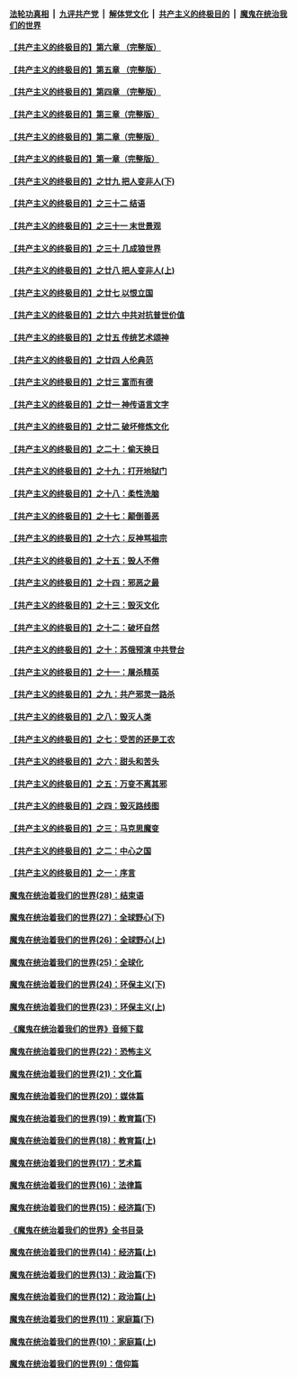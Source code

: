 ####  [法轮功真相](../../../../basic/blob/master/README.md?t=05310331) &nbsp;|&nbsp; [九评共产党](../../../../9ping.md/blob/master/README.md?t=05310331) &nbsp;|&nbsp; [解体党文化](../../../../jtdwh.md/blob/master/README.md?t=05310331)  &nbsp;|&nbsp; [共产主义的终极目的](../../../../gczydzjmd.md/blob/master/README.md?t=05310331) &nbsp;|&nbsp; [魔鬼在统治我们的世界](../../../../mgztzwmdsj.md/blob/master/README.md?t=05310331) 

#### [【共产主义的终极目的】第六章 （完整版）](../pages/nsc422/n11428913.md?t=05310331) 

#### [【共产主义的终极目的】第五章 （完整版）](../pages/nsc422/n11428912.md?t=05310331) 

#### [【共产主义的终极目的】第四章 （完整版）](../pages/nsc422/n11428907.md?t=05310331) 

#### [【共产主义的终极目的】第三章（完整版）](../pages/nsc422/n11428848.md?t=05310331) 

#### [【共产主义的终极目的】第二章（完整版）](../pages/nsc422/n11428831.md?t=05310331) 

#### [【共产主义的终极目的】第一章（完整版）](../pages/nsc422/n11417651.md?t=05310331) 

#### [【共产主义的终极目的】之廿九 把人变非人(下)](../pages/nsc422/n11344140.md?t=05310331) 

#### [【共产主义的终极目的】之三十二 结语](../pages/nsc422/n11360535.md?t=05310331) 

#### [【共产主义的终极目的】之三十一 末世景观](../pages/nsc422/n11351129.md?t=05310331) 

#### [【共产主义的终极目的】之三十 几成狼世界](../pages/nsc422/n11348280.md?t=05310331) 

#### [【共产主义的终极目的】之廿八 把人变非人(上)](../pages/nsc422/n11340492.md?t=05310331) 

#### [【共产主义的终极目的】之廿七 以恨立国](../pages/nsc422/n11336944.md?t=05310331) 

#### [【共产主义的终极目的】之廿六 中共对抗普世价值](../pages/nsc422/n11324785.md?t=05310331) 

#### [【共产主义的终极目的】之廿五 传统艺术颂神](../pages/nsc422/n11296396.md?t=05310331) 

#### [【共产主义的终极目的】之廿四 人伦典范](../pages/nsc422/n11296397.md?t=05310331) 

#### [【共产主义的终极目的】之廿三 富而有德](../pages/nsc422/n11283598.md?t=05310331) 

#### [【共产主义的终极目的】之廿一 神传语言文字](../pages/nsc422/n11263265.md?t=05310331) 

#### [【共产主义的终极目的】之廿二 破坏修炼文化](../pages/nsc422/n11245728.md?t=05310331) 

#### [【共产主义的终极目的】之二十：偷天换日](../pages/nsc422/n11238846.md?t=05310331) 

#### [【共产主义的终极目的】之十九：打开地狱门](../pages/nsc422/n11206376.md?t=05310331) 

#### [【共产主义的终极目的】之十八：柔性洗脑](../pages/nsc422/n11199994.md?t=05310331) 

#### [【共产主义的终极目的】之十七：颠倒善恶](../pages/nsc422/n11179782.md?t=05310331) 

#### [【共产主义的终极目的】之十六：反神骂祖宗](../pages/nsc422/n11166798.md?t=05310331) 

#### [【共产主义的终极目的】之十五：毁人不倦](../pages/nsc422/n11166792.md?t=05310331) 

#### [【共产主义的终极目的】之十四：邪恶之最](../pages/nsc422/n11150249.md?t=05310331) 

#### [【共产主义的终极目的】之十三：毁灭文化](../pages/nsc422/n11135227.md?t=05310331) 

#### [【共产主义的终极目的】之十二：破坏自然](../pages/nsc422/n11135214.md?t=05310331) 

#### [【共产主义的终极目的】之十：苏俄预演 中共登台](../pages/nsc422/n11118424.md?t=05310331) 

#### [【共产主义的终极目的】之十一：屠杀精英](../pages/nsc422/n11118442.md?t=05310331) 

#### [【共产主义的终极目的】之九：共产邪灵一路杀](../pages/nsc422/n11114139.md?t=05310331) 

#### [【共产主义的终极目的】之八：毁灭人类](../pages/nsc422/n11108503.md?t=05310331) 

#### [【共产主义的终极目的】之七：受苦的还是工农](../pages/nsc422/n11101809.md?t=05310331) 

#### [【共产主义的终极目的】之六：甜头和苦头](../pages/nsc422/n11096971.md?t=05310331) 

#### [【共产主义的终极目的】之五：万变不离其邪](../pages/nsc422/n11091285.md?t=05310331) 

#### [【共产主义的终极目的】之四：毁灭路线图](../pages/nsc422/n11086284.md?t=05310331) 

#### [【共产主义的终极目的】之三：马克思魔变](../pages/nsc422/n11061941.md?t=05310331) 

#### [【共产主义的终极目的】之二：中心之国](../pages/nsc422/n11047728.md?t=05310331) 

#### [【共产主义的终极目的】之一：序言](../pages/nsc422/n11086077.md?t=05310331) 

#### [魔鬼在统治着我们的世界(28)：结束语](../pages/nsc422/n10936246.md?t=05310331) 

#### [魔鬼在统治着我们的世界(27)：全球野心(下)](../pages/nsc422/n10928319.md?t=05310331) 

#### [魔鬼在统治着我们的世界(26)：全球野心(上)](../pages/nsc422/n10900318.md?t=05310331) 

#### [魔鬼在统治着我们的世界(25)：全球化](../pages/nsc422/n10788205.md?t=05310331) 

#### [魔鬼在统治着我们的世界(24)：环保主义(下)](../pages/nsc422/n10695307.md?t=05310331) 

#### [魔鬼在统治着我们的世界(23)：环保主义(上)](../pages/nsc422/n10688613.md?t=05310331) 

#### [《魔鬼在统治着我们的世界》音频下载](../pages/nsc422/n10635553.md?t=05310331) 

#### [魔鬼在统治着我们的世界(22)：恐怖主义](../pages/nsc422/n10614727.md?t=05310331) 

#### [魔鬼在统治着我们的世界(21)：文化篇](../pages/nsc422/n10597706.md?t=05310331) 

#### [魔鬼在统治着我们的世界(20)：媒体篇](../pages/nsc422/n10586579.md?t=05310331) 

#### [魔鬼在统治着我们的世界(19)：教育篇(下)](../pages/nsc422/n10564808.md?t=05310331) 

#### [魔鬼在统治着我们的世界(18)：教育篇(上)](../pages/nsc422/n10526970.md?t=05310331) 

#### [魔鬼在统治着我们的世界(17)：艺术篇](../pages/nsc422/n10499093.md?t=05310331) 

#### [魔鬼在统治着我们的世界(16)：法律篇](../pages/nsc422/n10485969.md?t=05310331) 

#### [魔鬼在统治着我们的世界(15)：经济篇(下)](../pages/nsc422/n10469975.md?t=05310331) 

#### [《魔鬼在统治着我们的世界》全书目录](../pages/nsc422/n10464261.md?t=05310331) 

#### [魔鬼在统治着我们的世界(14)：经济篇(上)](../pages/nsc422/n10457370.md?t=05310331) 

#### [魔鬼在统治着我们的世界(13)：政治篇(下)](../pages/nsc422/n10448270.md?t=05310331) 

#### [魔鬼在统治着我们的世界(12)：政治篇(上)](../pages/nsc422/n10444576.md?t=05310331) 

#### [魔鬼在统治着我们的世界(11)：家庭篇(下)](../pages/nsc422/n10440961.md?t=05310331) 

#### [魔鬼在统治着我们的世界(10)：家庭篇(上)](../pages/nsc422/n10435448.md?t=05310331) 

#### [魔鬼在统治着我们的世界(9)：信仰篇](../pages/nsc422/n10432159.md?t=05310331) 


